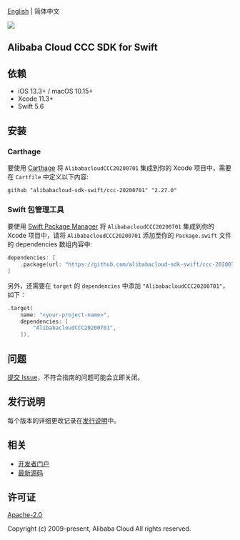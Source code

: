 [English](README.md) | 简体中文

![](https://aliyunsdk-pages.alicdn.com/icons/AlibabaCloud.svg)

## Alibaba Cloud CCC SDK for Swift

## 依赖

- iOS 13.3+ / macOS 10.15+
- Xcode 11.3+
- Swift 5.6

## 安装

### Carthage

要使用 [Carthage](https://github.com/Carthage/Carthage) 将 `AlibabacloudCCC20200701` 集成到你的 Xcode 项目中，需要在 `Cartfile` 中定义以下内容:

```ogdl
github "alibabacloud-sdk-swift/ccc-20200701" "2.27.0"
```

### Swift 包管理工具

要使用 [Swift Package Manager](https://swift.org/package-manager/) 将 `AlibabacloudCCC20200701` 集成到你的 Xcode 项目中，请将 `AlibabacloudCCC20200701` 添加至你的 `Package.swift` 文件的 dependencies 数组内容中:

```swift
dependencies: [
    .package(url: "https://github.com/alibabacloud-sdk-swift/ccc-20200701.git", from: "2.27.0")
]
```

另外，还需要在 `target` 的 `dependencies` 中添加 `"AlibabacloudCCC20200701"`，如下：

```swift
.target(
    name: "<your-project-name>",
    dependencies: [
        "AlibabacloudCCC20200701",
    ]),
```

## 问题

[提交 Issue](https://github.com/alibabacloud-sdk-swift/ccc-20200701/issues/new)，不符合指南的问题可能会立即关闭。

## 发行说明

每个版本的详细更改记录在[发行说明](./ChangeLog.txt)中。

## 相关

* [开发者门户](https://next.api.aliyun.com/home)
* [最新源码](https://github.com/alibabacloud-sdk-swift/ccc-20200701)

## 许可证

[Apache-2.0](http://www.apache.org/licenses/LICENSE-2.0)

Copyright (c) 2009-present, Alibaba Cloud All rights reserved.
